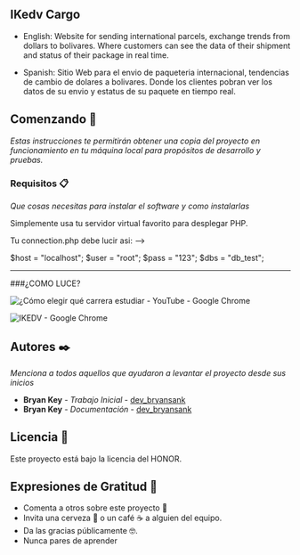 ## IKedv Cargo 

* English: Website for sending international parcels, exchange trends from dollars to bolivares. Where customers can see the data of their shipment and status of their package in real time.

* Spanish: Sitio Web para el envio de paqueteria internacional, tendencias de cambio de dolares a bolivares. Donde los clientes pobran ver los datos de su envio y estatus de su paquete en tiempo real. 

## Comenzando 🚀

_Estas instrucciones te permitirán obtener una copia del proyecto en funcionamiento en tu máquina local para propósitos de desarrollo y pruebas._


### Requisitos 📋

_Que cosas necesitas para instalar el software y como instalarlas_

Simplemente usa tu servidor virtual favorito para desplegar PHP.

Tu connection.php debe lucir asi: -->

$host = "localhost"; 
$user = "root"; 
$pass = "123"; 
$dbs = "db_test";

-----------

###¿COMO LUCE?

![¿Cómo elegir qué carrera estudiar - YouTube - Google Chrome](https://user-images.githubusercontent.com/52433472/102000854-10e99e80-3cc2-11eb-974b-5b9b9db6b12a.jpg)

![IKEDV - Google Chrome](https://user-images.githubusercontent.com/52433472/102000860-22cb4180-3cc2-11eb-9fc6-448360cb55a0.jpg)


## Autores ✒️

_Menciona a todos aquellos que ayudaron a levantar el proyecto desde sus inicios_

* **Bryan Key** - *Trabajo Inicial* - [dev_bryansank](https://github.com/bryansank)
* **Bryan Key** - *Documentación* - [dev_bryansank](https://github.com/bryansank) 

## Licencia 📄

Este proyecto está bajo la licencia del HONOR.

## Expresiones de Gratitud 🎁

* Comenta a otros sobre este proyecto 📢
* Invita una cerveza 🍺 o un café ☕ a alguien del equipo. 
* Da las gracias públicamente 🤓.
* Nunca pares de aprender
